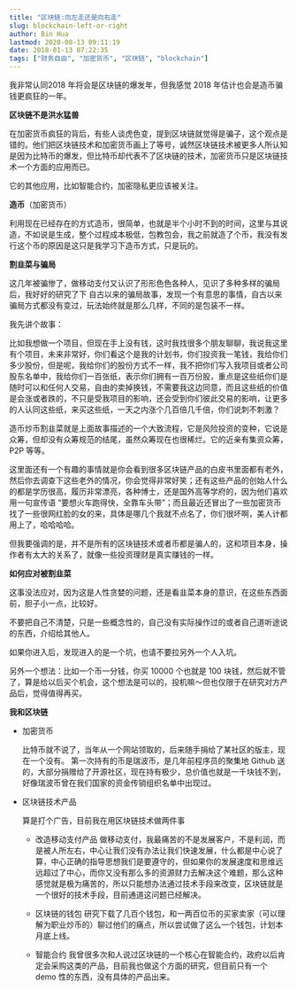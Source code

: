 ```yaml
---
title: "区块链:向左走还是向右走"
slug: blockchain-left-or-right
author: Bin Hua
lastmod: 2020-08-13 09:11:19
date: 2018-01-13 07:22:35
tags: ["财务自由", "加密货币", "区块链", "blockchain"]
---
```


我非常认同2018 年将会是区块链的爆发年，但我感觉 2018 年估计也会是造币骗钱更疯狂的一年。

**区块链不是洪水猛兽**

在加密货币疯狂的背后，有些人谈虎色变，提到区块链就觉得是骗子，这个观点是错的。他们把区块链技术和加密货币画上了等号，诚然区块链技术被更多人所认知是因为比特币的爆发，但比特币却代表不了区块链的技术，加密货币只是区块链技术一个方面的应用而已。

它的其他应用，比如智能合约，加密隐私更应该被关注。

**造币**（加密货币）

利用现在已经存在的方式造币，很简单，也就是半个小时不到的时间，这里与其说造，不如说是生成，整个过程成本极低，包教包会，我之前就造了个币，我没有发行这个币的原因是这只是我学习下造币方式，只是玩的。

**割韭菜与骗局**

这几年被骗惨了，做移动支付又认识了形形色色各种人，见识了多种多样的骗局后，我好好的研究了下
自古以来的骗局故事，发现一个有意思的事情，自古以来骗局方式都没有变过，玩法始终就是那么几样，不同的是包装不一样。

我先讲个故事：

比如我想做一个项目，但现在手上没有钱，这时我找很多个朋友聊聊，我说我这里有个项目，未来非常好，你们看这个是我的计划书，你们投资我一笔钱，我给你们多少股份，但是呢，我给你们的股份方式不一样，我不把你们写入我项目或者公司股东名单中，我给你们一百张纸，表示你们拥有一百万份股，重点是这些纸你们是随时可以和任何人交易，自由的卖掉换钱，不需要我这边同意，而且这些纸的价值是会涨或者跌的，不只是受我项目的影响，还会受到你们彼此交易的影响，让更多的人认同这些纸，来买这些纸，一天之内涨个几百倍几千倍，你们说刺不刺激？

造币炒币割韭菜就是上面故事描述的一个大致流程，它是风险投资的变种，它说是众筹，但却没有众筹规范的结尾，虽然众筹现在也很稀烂。它的近亲有集资众筹，P2P 等等。

这里面还有一个有趣的事情就是你会看到很多区块链产品的白皮书里面都有老外，然后你去调查下这些老外的情况，你会觉得非常好笑；还有这些产品的创始人什么的都是学历很高，履历非常漂亮，各种博士，还是国外高等学府的，因为他们喜欢用一句宣传语 “要想火车跑得快，全靠车头带”；而且最近还冒出了一些加密货币找了一些很网红脸的女的来，具体是哪几个我就不点名了，你们很坏啊，美人计都用上了，哈哈哈哈。

但我要强调的是，并不是所有的区块链技术或者币都是骗人的，这和项目本身，操作者有太大的关系了，就像一些投资理财是真实赚钱的一样。

**如何应对被割韭菜**

这事没法应对，因为这是人性贪婪的问题，还是看韭菜本身的意识，在这些东西面前，胆子小一点，比较好。

不要把自己不清楚，只是一些概念性的，自己没有实际操作过的或者自己道听途说的东西，介绍给其他人。

如果你进入后，发现进入的是一个坑，也请不要拉另外一个人入坑。

另外一个想法：比如一个币一分钱，你买 10000 个也就是 100 块钱，然后就不管了，算是给以后买个机会，这个想法是可以的，投机嘛～但也仅限于在研究对方产品后，觉得值得再买。

**我和区块链**

- 加密货币

    比特币就不说了，当年从一个网站领取的，后来随手捐给了某社区的版主，现在一个没有。
第一次持有的币是瑞波币，是几年前程序员的聚集地 Github 送的，大部分捐赠给了开源社区，现在持有极少，总价值也就是一千块钱不到，好像瑞波币曾在我们国家的资金传销组织名单中出现过。

- 区块链技术产品

    算是打个广告，目前我在用区块链技术做两件事

    - 改造移动支付产品 做移动支付，我最痛苦的不是发展客户，不是利润，而是被人所左右，中心让我们没有办法让我们快速发展，什么都是中心说了算，中心正确的指导思想我们是要遵守的，但如果你的发展速度和思维远远超过了中心，而你又没有那么多的资源财力去解决这个难题，那么这种感觉就是极为痛苦的，所以只能想办法通过技术手段来改变，区块链就是一个很好的技术手段，目前通道这问题已经解决。 

    - 区块链的钱包 研究下载了几百个钱包，和一两百位币的买家卖家（可以理解为职业炒币的）聊过他们的痛点，所以尝试做了这么一个钱包，计划本月底上线。 

    - 智能合约 我曾很多次和人说过区块链的一个核心在智能合约，政府以后肯定会采购这类的产品，目前我也做这个方面的研究，但目前只有一个 demo 性的东西，没有具体的产品出来。 
